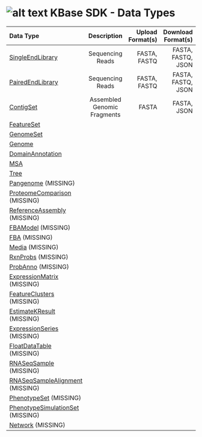 # ![alt text](https://avatars2.githubusercontent.com/u/1263946?v=3&s=84 "KBase") KBase SDK - Data Types

| Data Type        | Description           | Upload Format(s) | Download Format(s) |
|:---------------- |:---------------------:|-----------------:|-------------------:|
| [SingleEndLibrary ](kb_sdk_data_types.md#single-end-library) | Sequencing Reads | FASTA, FASTQ | FASTA, FASTQ, JSON |
| [PairedEndLibrary](kb_sdk_data_types.md#paired-end-library) | Sequencing Reads | FASTA, FASTQ | FASTA, FASTQ, JSON |
| [ContigSet](kb_sdk_data_types.md#contig-set) | Assembled Genomic Fragments | FASTA | FASTA, JSON |
| [FeatureSet](kb_sdk_data_types.md#feature-set) | | | |
| [GenomeSet](kb_sdk_data_types.md#genome-set) | | | |
| [Genome](kb_sdk_data_types.md#genome) | | | |
| [DomainAnnotation](kb_sdk_data_types.md#domain-annotation) | | | |
| [MSA](kb_sdk_data_types.md#msa) | | | |
| [Tree](kb_sdk_data_types.md#tree) | | | |
| [Pangenome](kb_sdk_data_types.md#pangenome) (MISSING) | | | |
| [ProteomeComparison](kb_sdk_data_types.md#proteome-comparison) (MISSING) | | | |
| [ReferenceAssembly](kb_sdk_data_types.md#reference-assembly) (MISSING) | | | |
| [FBAModel](kb_sdk_data_types.md#fba-model) (MISSING) | | | |
| [FBA](kb_sdk_data_types.md#fba) (MISSING) | | | |
| [Media](kb_sdk_data_types.md#media) (MISSING) | | | |
| [RxnProbs](kb_sdk_data_types.md#rxn-probs) (MISSING) | | | |
| [ProbAnno](kb_sdk_data_types.md#prob-anno) (MISSING) | | | |
| [ExpressionMatrix](kb_sdk_data_types.md#expression-matrix) (MISSING) | | | |
| [FeatureClusters](kb_sdk_data_types.md#feature-clusters) (MISSING) | | | |
| [EstimateKResult](kb_sdk_data_types.md#estimate-k-result) (MISSING) | | | |
| [ExpressionSeries](kb_sdk_data_types.md#expression-series) (MISSING) | | | |
| [FloatDataTable](kb_sdk_data_types.md#float-data-table) (MISSING) | | | |
| [RNASeqSample](kb_sdk_data_types.md#rna-seq-sample) (MISSING) | | | |
| [RNASeqSampleAlignment](kb_sdk_data_types.md#rna-seq-sample-alignment) (MISSING) | | | |
| [PhenotypeSet](kb_sdk_data_types.md#phenotype-set) (MISSING) | | | |
| [PhenotypeSimulationSet](kb_sdk_data_types.md#phenotype-simulation-set) (MISSING) | | | |
| [Network](kb_sdk_data_types.md#network) (MISSING) | | | |
